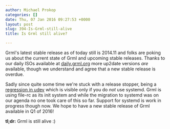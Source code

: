 ```yaml
---
author: Michael Prokop
categories: []
date: Thu, 07 Jan 2016 09:27:53 +0000
layout: post
slug: 394-Is-Grml-still-alive
title: Is Grml still alive?

---
```

Grml's latest stable release as of today still is 2014\.11 and folks are poking us about the current state of Grml and upcoming stable releases. Thanks to our daily ISOs available at [daily.grml.org](http://daily.grml.org/) more up2date versions *are* available, though we understand and agree that a new stable release is overdue.

Sadly since quite some time we're stuck with a release stopper, being a [regression in udev](http://bts.grml.org/grml/issue1568) which is visible only if you do *not* use systemd. Grml is using file\-rc as its init system and while the migration to systemd was on our agenda no one took care of this so far. Support for systemd is work in progress though now. We hope to have a new stable release of Grml available in Q1 of 2016!

**tl;dr:** Grml is still alive :)
